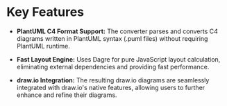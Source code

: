 # Key Features

- **PlantUML C4 Format Support:** The converter parses and converts C4 diagrams written in PlantUML syntax (.puml files) without requiring PlantUML runtime.

- **Fast Layout Engine:** Uses Dagre for pure JavaScript layout calculation, eliminating external dependencies and providing fast performance.

- **draw.io Integration:** The resulting draw.io diagrams are seamlessly integrated with draw.io's native features, allowing users to further enhance and refine their diagrams.